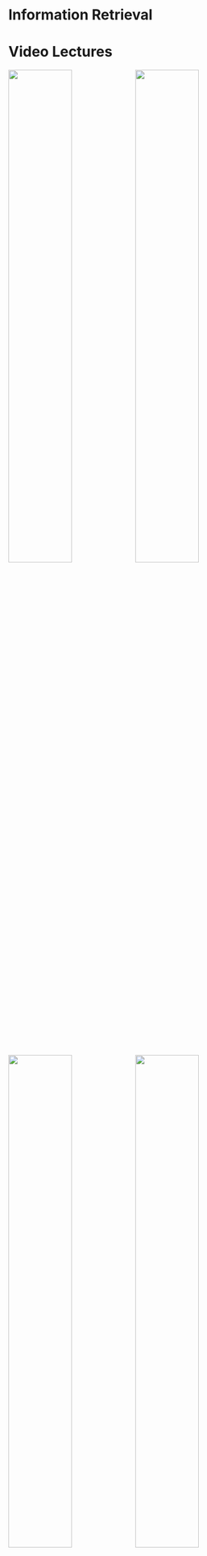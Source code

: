 Information Retrieval
============

Video Lectures
============

[<img src=https://github.com/StarlangSoftware/InformationRetrieval/blob/master/video1.jpg width="50%">](https://youtu.be/DhjZPVrvdnE)[<img src=https://github.com/StarlangSoftware/InformationRetrieval/blob/master/video2.jpg width="50%">](https://youtu.be/rfNoyFw-_g8)[<img src=https://github.com/StarlangSoftware/InformationRetrieval/blob/master/video3.jpg width="50%">](https://youtu.be/sYHVpTZL6o4)[<img src=https://github.com/StarlangSoftware/InformationRetrieval/blob/master/video4.jpg width="50%">](https://youtu.be/bRckCK9VcKQ)[<img src=https://github.com/StarlangSoftware/InformationRetrieval/blob/master/video5.jpg width="50%">](https://youtu.be/ZX4zTT69ll0)[<img src=https://github.com/StarlangSoftware/InformationRetrieval/blob/master/video6.jpg width="50%">](https://youtu.be/AVoLka-LDXY)[<img src=https://github.com/StarlangSoftware/InformationRetrieval/blob/master/video7.jpg width="50%">](https://youtu.be/5GOyBTeSJwo)[<img src=https://github.com/StarlangSoftware/InformationRetrieval/blob/master/video8.jpg width="50%">](https://youtu.be/-iu6N8KZslw)[<img src=https://github.com/StarlangSoftware/InformationRetrieval/blob/master/video9.jpg width="50%">](https://youtu.be/LwQYHFyDd8U)[<img src=https://github.com/StarlangSoftware/InformationRetrieval/blob/master/video10.jpg width="50%">](https://youtu.be/Y_jS03r6GMI)[<img src=https://github.com/StarlangSoftware/InformationRetrieval/blob/master/video11.jpg width="50%">](https://youtu.be/msRT2yx0yms)[<img src=https://github.com/StarlangSoftware/InformationRetrieval/blob/master/video12.jpg width="50%">](https://youtu.be/B5RProYhMvk)[<img src=https://github.com/StarlangSoftware/InformationRetrieval/blob/master/video13.jpg width="50%">](https://youtu.be/dxc3ONoW63E)

For Developers
============

You can also see [Python](https://github.com/starlangsoftware/InformationRetrieval-Py), [Java](https://github.com/starlangsoftware/InformationRetrieval), [C++](https://github.com/starlangsoftware/InformationRetrieval-CPP), [Js](https://github.com/starlangsoftware/InformationRetrieval-Js), or [C#](https://github.com/starlangsoftware/InformationRetrieval-CS) repository.
